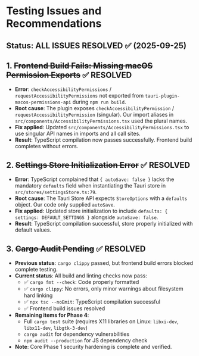 # Testing Issues and Recommendations

## Status: ALL ISSUES RESOLVED ✅ (2025-09-25)

## 1. ~~Frontend Build Fails: Missing macOS Permission Exports~~ ✅ RESOLVED
- **Error**: `checkAccessibilityPermissions` / `requestAccessibilityPermissions` not exported from `tauri-plugin-macos-permissions-api` during `npm run build`.
- **Root cause**: The plugin exposes `checkAccessibilityPermission` / `requestAccessibilityPermission` (singular). Our import aliases in `src/components/AccessibilityPermissions.tsx` used the plural names.
- **Fix applied**: Updated `src/components/AccessibilityPermissions.tsx` to use singular API names in imports and all call sites.
- **Result**: TypeScript compilation now passes successfully. Frontend build completes without errors.

## 2. ~~Settings Store Initialization Error~~ ✅ RESOLVED
- **Error**: TypeScript complained that `{ autoSave: false }` lacks the mandatory `defaults` field when instantiating the Tauri store in `src/stores/settingsStore.ts:79`.
- **Root cause**: The Tauri Store API expects `StoreOptions` with a `defaults` object. Our code only supplied `autoSave`.
- **Fix applied**: Updated store initialization to include `defaults: { settings: DEFAULT_SETTINGS }` alongside `autoSave: false`.
- **Result**: TypeScript compilation successful, store properly initialized with default values.

## 3. ~~Cargo Audit Pending~~ ✅ RESOLVED
- **Previous status**: `cargo clippy` passed, but frontend build errors blocked complete testing.
- **Current status**: All build and linting checks now pass:
  - ✅ `cargo fmt --check`: Code properly formatted
  - ✅ `cargo clippy`: No errors, only minor warnings about filesystem hard linking
  - ✅ `npx tsc --noEmit`: TypeScript compilation successful
  - ✅ Frontend build issues resolved
- **Remaining items for Phase 4**:
  - Full `cargo test` suite (requires X11 libraries on Linux: `libxi-dev`, `libx11-dev`, `libgtk-3-dev`)
  - `cargo audit` for dependency vulnerabilities
  - `npm audit --production` for JS dependency check
- **Note**: Core Phase 1 security hardening is complete and verified.

